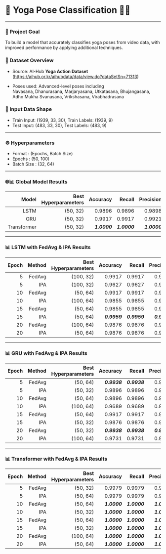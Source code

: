 # 🌿 Yoga Pose Classification 🧘‍♀️

---

### 🎯 Project Goal

To build a model that accurately classifies yoga poses from video data, with improved performance by applying additional techniques.

### 📁 Dataset Overview

- Source: AI-Hub **Yoga Action Dataset**  
  (https://aihub.or.kr/aihubdata/data/view.do?dataSetSn=71313)

- Poses used: Advanced-level poses including  
  Navasana, Dhanurasana, Marjaryasana, Utkatasana, Bhujangasana, Adho Mukha Svanasana, Vrikshasana, Virabhadrasana

### 🧪 Input Data Shape

- Train Input: (1939, 33, 30),  Train Labels: (1939, 9)
- Test Input:  (483, 33, 30),  Test Labels:  (483, 9)


---

### ⚙️ Hyperparameters

- Format : (Epochs, Batch Size)
- Epochs : (50, 100)
- Batch Size : (32, 64)

---

### 🌐📊 Global Model Results

| Model       | Best Hyperparameters | Accuracy | Recall | Precision | F1 Score |
|-------------:|----------------------:|----------:|--------:|-----------:|----------:|
| LSTM    | (50, 32)             | 0.9896   | 0.9896 | 0.9898    | 0.9897   |
| GRU     | (50, 32)             | 0.9917   | 0.9917 | 0.9921    | 0.9917   |
| Transformer      | (50, 32)             | **_1.0000_**   | **_1.0000_** | **_1.0000_**   | _**1.0000**_   |

---

### 📊 LSTM with FedAvg & IPA Results

| Epoch | Method | Best Hyperparameters | Accuracy | Recall | Precision | F1 Score |
|-------:|--------:|----------------------:|----------:|--------:|-----------:|----------:|
| 5     | FedAvg | (100, 32)            | 0.9917   | 0.9917 | 0.9923    | 0.9918   |
| 5     | IPA    | (100, 32)            | 0.9627   | 0.9627 | 0.9711    | 0.9638   |
| 10    | FedAvg | (50, 64)             | 0.9917   | 0.9917 | 0.9926    | 0.9919   |
| 10    | IPA    | (100, 64)            | 0.9855   | 0.9855 | 0.9860    | 0.9856   |
| 15    | FedAvg | (50, 64)             | 0.9855   | 0.9855 | 0.9872    | 0.9857   |
| 15    | IPA    | (50, 64)             | **_0.9959_**   | **_0.9959_** | **_0.9960_**    | **_0.9958_**   |
| 20    | FedAvg | (100, 64)            | 0.9876   | 0.9876 | 0.9891    | 0.9878   |
| 20    | IPA    | (50, 64)             | 0.9876   | 0.9876 | 0.9893    | 0.9879   |


---

### 📊 GRU with FedAvg & IPA Results

| Epoch | Method | Best Hyperparameters | Accuracy | Recall | Precision | F1 Score |
|-------:|--------:|----------------------:|----------:|--------:|-----------:|----------:|
| 5     | FedAvg | (50, 64)             | **_0.9938_**   | **_0.9938_** | 0.9940    | 0.9937   |
| 5     | IPA    | (50, 32)             | 0.9896   | 0.9896 | 0.9902    | 0.9896   |
| 10    | FedAvg | (50, 64)             | 0.9896   | 0.9896 | 0.9918    | 0.9901   |
| 10    | IPA    | (100, 64)            | 0.9689   | 0.9689 | 0.9764    | 0.9700   |
| 15    | FedAvg | (50, 64)             | 0.9917   | 0.9917 | 0.9932    | 0.9920   |
| 15    | IPA    | (50, 32)             | 0.9876   | 0.9876 | 0.9886    | 0.9878   |
| 20    | FedAvg | (50, 32)             | **_0.9938_**   | **_0.9938_** | **_0.9942_**    | **_0.9938_**   |
| 20    | IPA    | (100, 64)            | 0.9731   | 0.9731 | 0.9762    | 0.9735   |

---

### 📊 Transformer with FedAvg & IPA Results

| Epoch | Method | Best Hyperparameters | Accuracy | Recall | Precision | F1 Score |
|-------:|--------:|----------------------:|----------:|--------:|-----------:|----------:|
| 5     | FedAvg | (50, 32)             | 0.9979   | 0.9979 | 0.9980    | 0.9979   |
| 5     | IPA    | (50, 64)             | 0.9979   | 0.9979 | 0.9980    | 0.9979   |
| 10    | FedAvg | (50, 64)             | **_1.0000_**   | **_1.0000_** | **_1.0000_**    | **_1.0000_**   |
| 10    | IPA    | (50, 32)             | **_1.0000_**   | **_1.0000_** | **_1.0000_**    | **_1.0000_**   |
| 15    | FedAvg | (50, 64)             | **_1.0000_**   | **_1.0000_** | **_1.0000_**    | **_1.0000_**   |
| 15    | IPA    | (50, 32)             | **_1.0000_**   | **_1.0000_** | **_1.0000_**    | **_1.0000_**   |
| 20    | FedAvg | (100, 64)            | **_1.0000_**   | **_1.0000_** | **_1.0000_**    | **_1.0000_**   |
| 20    | IPA    | (50, 64)             | **_1.0000_**   | **_1.0000_** | **_1.0000_**    | **_1.0000_**   |






